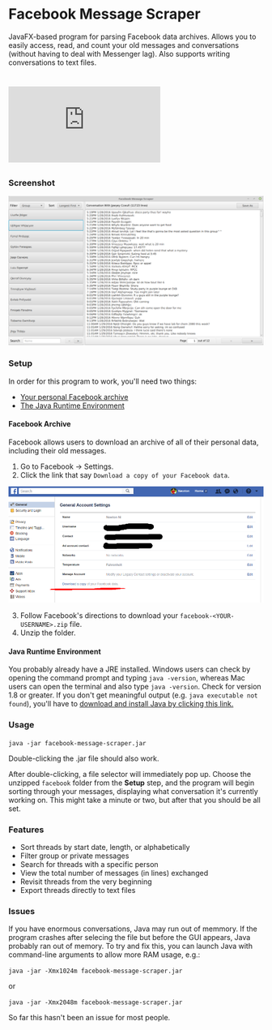 # Facebook Message Scraper

JavaFX-based program for parsing Facebook data archives. Allows you to easily access, read,
and count your old messages and conversations (without having to deal with Messenger lag). Also
supports writing conversations to text files.

# ![Download From GitHub](https://github.com/nwtnni/facebook-message-scraper/releases/download/v1.0/facebook-message-scraper.jar)

### Screenshot

![Screenshot of GUI](screenshot.png)

### Setup

In order for this program to work, you'll need two things:
- [Your personal Facebook archive](https://www.facebook.com/help/131112897028467)
- [The Java Runtime Environment](http://www.oracle.com/technetwork/java/javase/downloads/jre8-downloads-2133155.html)

#### Facebook Archive

Facebook allows users to download an archive of all of their personal data, including their old messages. 

1. Go to Facebook -> Settings.
2. Click the link that say `Download a copy of your Facebook data`.

![Screenshot of Facebook settings](settings.png)

3. Follow Facebook's directions to download your `facebook-<YOUR-USERNAME>.zip` file.
4. Unzip the folder.

#### Java Runtime Environment

You probably already have a JRE installed. Windows users
can check by opening the command prompt and typing `java -version`,
whereas Mac users can open the terminal and also type `java -version`.
Check for version 1.8 or greater. If you don't get meaningful output
(e.g. `java executable not found`), you'll have to 
[download and install Java by clicking this link.](http://www.oracle.com/technetwork/java/javase/downloads/jre8-downloads-2133155.html)

### Usage

`java -jar facebook-message-scraper.jar`

Double-clicking the .jar file should also work.

After double-clicking, a file selector will immediately pop up. Choose
the unzipped `facebook` folder from the **Setup** step, and the
program will begin sorting through your messages, displaying what conversation
it's currently working on. This might take
a minute or two, but after that you should be all set.

### Features

- Sort threads by start date, length, or alphabetically
- Filter group or private messages
- Search for threads with a specific person
- View the total number of messages (in lines) exchanged
- Revisit threads from the very beginning
- Export threads directly to text files

### Issues

If you have enormous conversations, Java may run out of memmory.
If the program crashes after selecing the file but
before the GUI appears, Java probably ran out of memory. To try and fix this,
you can launch Java with command-line arguments to allow more RAM usage, e.g.:

`java -jar -Xmx1024m facebook-message-scraper.jar`

or

`java -jar -Xmx2048m facebook-message-scraper.jar`

So far this hasn't been an issue for most people.
